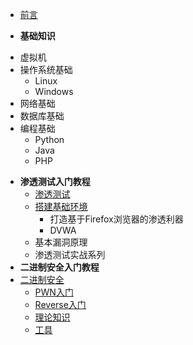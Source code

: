 * [前言](/getting-started/)
- **基础知识**
* 虚拟机
* 操作系统基础
  - Linux
  - Windows
* 网络基础
* 数据库基础
* 编程基础
  * Python
  * Java
  * PHP
- **渗透测试入门教程**
  - [渗透测试](/getting-started/pentest/)
  - [搭建基础环境]()
    - 打造基于Firefox浏览器的渗透利器
    - DVWA
  - 基本漏洞原理
  - 渗透测试实战系列
- **二进制安全入门教程**
- [二进制安全](/Started/binary-security/)
  - [PWN入门](/Started/binary-security/pwn)
  - [Reverse入门](/Started/binary-security/reverse)
  - [理论知识](/Started/binary-security/knowledge)
  - [工具](/Started/binary-security/tools)

